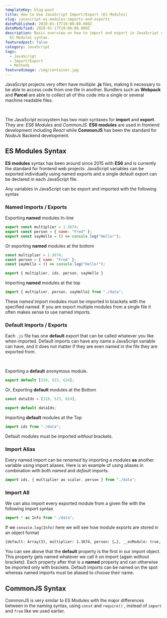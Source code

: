 ```yaml
---
templateKey: blog-post
title: How to Use JavaScript Import/Export (ES Modules)
slug: javascript-es-modules-imports-and-exports
datePublished: 2020-01-17T19:00:00.000Z
dateModified: 2020-01-17T19:00:00.000Z
description: Basic overview on how to import and export in JavaScript using the
  ES Modules syntax.
featuredpost: false
category: JavaScript
tags:
  - JavaScript
  - Import/Export
  - Methods
featuredimage: /img/container.jpg
---
```

JavaScript projects very often have multiple **.js** files, making it necessary to be able to access code from one file in another. Bundlers such as **Webpack** and **Parcel** are able to collect all of this code into a single or several machine readable files.  

  &nbsp;  

The JavaScript ecosystem has two main syntaxes for **import** and **export**. They are: *ES6 Modules* and *CommonJS*. **ES6 modules** are used in frontend development including *React* while **CommonJS** has been the standard for *NodeJs* Backend development.

## ES Modules Syntax

**ES modules** syntax has been around since 2015 with **ES6** and is currently the standard for frontend web projects. JavaScript variables can be exported individually using named exports and a single default export can be declared in each JavaScript file.

Any variables in JavaScript can be export and imported with the following syntax

### Named Imports / Exports

Exporting **named** modules In-line

```javascript
export const multiplier = 1.3674;
export const person = { name: "Fred" };
export const sayHello = () => console.log("Hello!");
```

*Or* exporting **named** modules at the bottom

```javascript
const multiplier = 1.3674;
const person = { name: "Fred" };
const sayHello = () => console.log("Hello!");

export { multiplier, ids, person, sayHello }
```

Importing **named** modules at the top

```javascript
import { multiplier, person, sayHello} from "./data";
```

These *named* import modules must be imported in brackets with the specified named. If you are export multiple modules from a single file it often makes sense to use named imports.

### Default Imports / Exports

Each `.js` file has one **default** export that can be called whatever you like when imported. Default imports can have any name a JavaScript variable can have, and it does not matter if they are even named in the file they are exported from.

&nbsp;

Exporting a **default** anonymous module.

```javascript
export default [319, 523, 624];
```

*Or*, Exporting **default** modules at the Bottom

```javascript
const dataIds = [319, 523, 624];

export default dataIds;
```

Importing **default** modules at the Top

```javascript
import ids from "./data";
```

Default modules must be imported *without* brackets.

### Import Alias

Every named import can be *renamed* by importing a modules **as** another variable using import aliases. Here is an example of using aliases in combination with both *named* and *default* imports.

```javascript
import ids, { multiplier as scalar, person } from "./data";
```

### Import All

We can also import every exported module from a given file with the following import syntax

```javascript
import * as Info from "./data";
```

If we `console.log(Info)` here we will see how module exports are stored in an object format

```bash
{default: Array(3), multiplier: 1.3674, person: {…}, __esModule: true, sayHello: ƒ}
```

You can see above that the **default** property is the first in our import object. This property gets named whatever we call it on import (again *without* brackets). Each property after that is a **named** property and can otherwise be imported only with brackets. Default imports can be named on the spot whereas named imports must be aliased to choose their name.

## CommonJS Syntax

CommonJS is very similar to ES Modules with the major differences between in the naming syntax, using `const` and `require()` , instead of `import` and `from` like we used earlier.